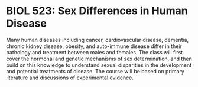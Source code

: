 # BIOL 523: Sex Differences in Human Disease

Many human diseases including cancer, cardiovascular disease, dementia, chronic kidney disease, obesity, and auto-immune disease differ in their pathology and treatment between males and females. The class will first cover the hormonal and genetic mechanisms of sex determination, and then build on this knowledge to understand sexual disparities in the development and potential treatments of disease. The course will be based on primary literature and discussions of experimental evidence.